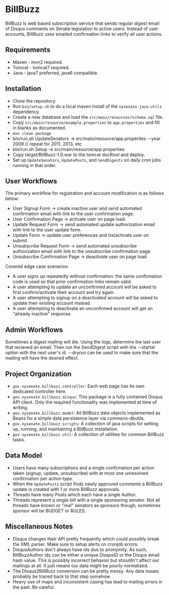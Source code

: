 BillBuzz
===============

BillBuzz is web based subscription service that sends regular digest email of Disqus comments on
Senate legislation to active users. Instead of user accounts, BillBuzz uses emailed confirmation
links to verify all user actions.


Requirements
--------------------

* Maven - mvn2 required.
* Tomcat - tomcat7 required.
* Java - java7 preferred, java6 compatible.


Installation
----------------

* Clone the repository.
* Run ``bin/setup.sh`` to do a local maven install of the ``nysenate-java-utils`` dependency.
* Create a new database and load the ``src/main/resources/schema.sql`` file.
* Copy ``src/main/resource/example.properties`` to ``app.properties`` and fill in blanks as documented.
* ``mvn clean package``
* bin/run.sh UpdateSenators -e src/main/resource/app.properties --year 2009 // repeat for 2011, 2013, etc
* bin/run.sh Setup -e src/main/resource/app.properties
* Copy target/BillBuzz-1.0.war to the tomcat docRoot and deploy.
* Set up ``UpdateSenators``, ``UpdatePosts``, and ``SendDigests`` on daily cron jobs running in that order.


User Workflows
-------------------

The primary workflow for registration and account modification is as follows below:

* User Signup Form -> create inactive user and send automated confirmation email with link to
  the user confirmation page.
* User Confirmation Page -> activate user on page load.
* Update Request Form -> send automated update authorization email with link to the user update
  form.
* Update Form -> update user preferences and (re)activate user on submit.
* Unsubscribe Request Form -> send automated unsubscribe authorization email with link to the
  unsubscribe confirmation page.
* Unsubscribe Confirmation Page -> deactivate user on page load

Covered edge case scenarios:

* A user signs up repeatedly without confirmation: the same confirmation code is used so that
  prior confirmation links remain valid.
* A user attempting to update an unconfirmed account will be asked to first confirm/activate
  their account and try again.
* A user attempting to signup on a deactivated account will be asked to update their existing
  account instead.
* A user attempting to deactivate an unconfirmed account will get an "already inactive" response.


Admin Workflows
--------------------

Sometimes a digest mailing will die. Using the logs, determine the last user that recieved an email.
Then run the SendDigest script with the --startat option with the next user's id. --dryrun can be
used to make sure that the mailing will have the desired effect.


Project Organization
------------------------

* ``gov.nysenate.billbuzz.controller``: Each web page has its own dedicated controller here.
* ``gov.nysenate.billbuzz.disqus``: This package is a fully contained Disqus API client. Only the
  required functionality was implemented at time of writing.
* ``gov.nysenate.billbuzz.model``: All BillBuzz data objects implemented as Beans for a simple 
  data persistence layer via commons-dbutils.
* ``gov.nysenate.billbuzz.scripts``: A collection of java scripts for setting up, running, and
  maintaining a BillBuzz installation.
* ``gov.nysenate.billbuzz.util``: A collection of utilities for common BillBuzz tasks.


Data Model
---------------

* Users have many subscriptions and a single confirmation per action taken (signup, update,
  unsubscribe) with at most one unresolved confirmation per action type.
* When the ``UpdatePosts`` script finds newly approved comments a BillBuzz update is created with
  1 or more BillBuzz approvals.
* Threads have many Posts which each have a single Author.
* Threads represent a single bill with a single sponsoring senator. Not all threads have known or
  "real" senators as sponsors though; sometimes sponsor will be BUDGET or RULES.


Miscellaneous Notes
--------------------------

* Disqus changes their API pretty frequently which could possibly break the XML parser. Make sure to setup
  alerts on cronjob errors.
* DisqusAuthors don't always have ids due to anonymity. As such, BillBuzzAuthor ids can be either
  a unique DisqusID or the Disqus email hash value. This is possibly incorrect behavior but shouldn't
  affect our mailings at all. It just means our data might be poorly normalized.
* The Disqus2BillBuzz conversion can be pretty messy. Any data issues probably be traced back to that
  step somehow.
* Heavy use of maps and inconsistent casing has lead to mailing errors in the past. Be careful.
